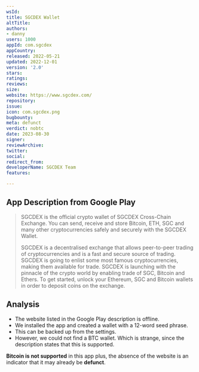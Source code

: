 ```yaml
---
wsId: 
title: SGCDEX Wallet
altTitle: 
authors:
- danny
users: 1000
appId: com.sgcdex
appCountry: 
released: 2022-05-21
updated: 2022-12-01
version: '2.0'
stars: 
ratings: 
reviews: 
size: 
website: https://www.sgcdex.com/
repository: 
issue: 
icon: com.sgcdex.png
bugbounty: 
meta: defunct
verdict: nobtc
date: 2023-08-30
signer: 
reviewArchive: 
twitter: 
social: 
redirect_from: 
developerName: SGCDEX Team
features: 

---
```


## App Description from Google Play

> SGCDEX is the official crypto wallet of SGCDEX Cross-Chain Exchange. You can send, receive and store Bitcoin, ETH, SGC and many other cryptocurrencies safely and securely with the SGCDEX Wallet.
>
> SGCDEX is a decentralised exchange that allows peer-to-peer trading of cryptocurrencies and is a fast and secure source of trading. SGCDEX is going to enlist some most famous cryptocurrencies, making them available for trade. SGCDEX is launching with the pinnacle of the crypto world by enabling trade of SGC, Bitcoin and Ethers. To get started, unlock your Ethereum, SGC and Bitcoin wallets in order to deposit coins on the exchange.

## Analysis

- The website listed in the Google Play description is offline.
- We installed the app and created a wallet with a 12-word seed phrase.
- This can be backed up from the settings.
- However, we could not find a BTC wallet. Which is strange, since the description states that this is supported.

**Bitcoin is not supported** in this app plus, the absence of the website is an indicator that it may already be **defunct**.